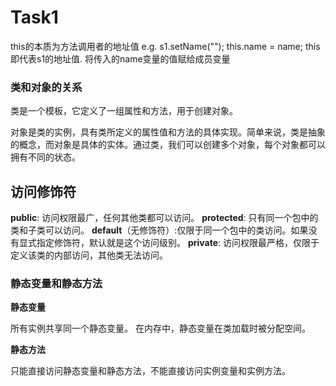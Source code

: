 # Task1

this的本质为方法调用者的地址值 e.g.  s1.setName("");  this.name = name; this即代表s1的地址值.  将传入的name变量的值赋给成员变量

### 类和对象的关系

类是一个模板，它定义了一组属性和方法，用于创建对象。

对象是类的实例，具有类所定义的属性值和方法的具体实现。简单来说，类是抽象的概念，而对象是具体的实体。通过类，我们可以创建多个对象，每个对象都可以拥有不同的状态。

## 访问修饰符

**public**: 访问权限最广，任何其他类都可以访问。
**protected**: 只有同一个包中的类和子类可以访问。
**default**（无修饰符）:仅限于同一个包中的类访问。如果没有显式指定修饰符，默认就是这个访问级别。
**private**: 访问权限最严格，仅限于定义该类的内部访问，其他类无法访问。



### 静态变量和静态方法

**静态变量**

所有实例共享同一个静态变量。
在内存中，静态变量在类加载时被分配空间。

**静态方法**

只能直接访问静态变量和静态方法，不能直接访问实例变量和实例方法。